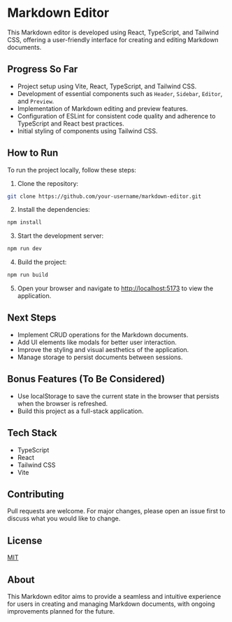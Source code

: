 # Markdown Editor

This Markdown editor is developed using React, TypeScript, and Tailwind CSS, offering a user-friendly interface for creating and editing Markdown documents.

## Progress So Far

- Project setup using Vite, React, TypeScript, and Tailwind CSS.
- Development of essential components such as `Header`, `Sidebar`, `Editor`, and `Preview`.
- Implementation of Markdown editing and preview features.
- Configuration of ESLint for consistent code quality and adherence to TypeScript and React best practices.
- Initial styling of components using Tailwind CSS.

## How to Run

To run the project locally, follow these steps:

1. Clone the repository:

```bash
git clone https://github.com/your-username/markdown-editor.git
```

2. Install the dependencies:

```bash
npm install
```

3. Start the development server:

```bash
npm run dev
```

4. Build the project:

```bash
npm run build
```

5. Open your browser and navigate to [http://localhost:5173](http://localhost:5173) to view the application.

## Next Steps

- Implement CRUD operations for the Markdown documents.
- Add UI elements like modals for better user interaction.
- Improve the styling and visual aesthetics of the application.
- Manage storage to persist documents between sessions.

## Bonus Features (To Be Considered)

- Use localStorage to save the current state in the browser that persists when the browser is refreshed.
- Build this project as a full-stack application.

## Tech Stack

- TypeScript
- React
- Tailwind CSS
- Vite

## Contributing

Pull requests are welcome. For major changes, please open an issue first to discuss what you would like to change.

## License

[MIT](https://choosealicense.com/licenses/mit/)

## About

This Markdown editor aims to provide a seamless and intuitive experience for users in creating and managing Markdown documents, with ongoing improvements planned for the future.

